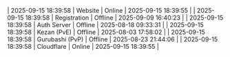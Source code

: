 | 2025-09-15 18:39:58 | Website | Online | 2025-09-15 18:39:55 |
| 2025-09-15 18:39:58 | Registration | Offline | 2025-09-09 16:40:23 |
| 2025-09-15 18:39:58 | Auth Server | Offline | 2025-08-18 09:33:31 |
| 2025-09-15 18:39:58 | Kezan (PvE) | Offline | 2025-08-03 17:58:02 |
| 2025-09-15 18:39:58 | Gurubashi (PvP) | Offline | 2025-08-23 21:44:06 |
| 2025-09-15 18:39:58 | Cloudflare | Online | 2025-09-15 18:39:55 |
